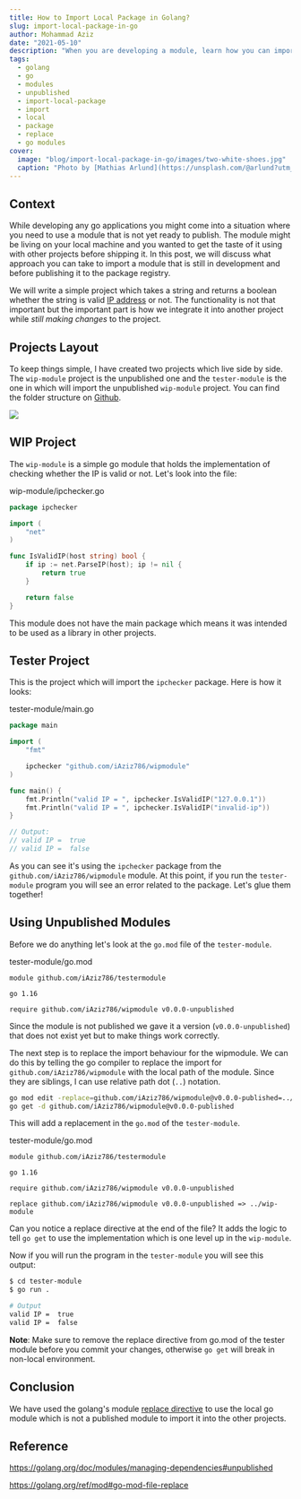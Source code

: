 ```yaml
---
title: How to Import Local Package in Golang?
slug: import-local-package-in-go
author: Mohammad Aziz
date: "2021-05-10"
description: "When you are developing a module, learn how you can import and test them in other go projects before publishing it."
tags:
  - golang
  - go
  - modules
  - unpublished
  - import-local-package
  - import
  - local
  - package
  - replace
  - go modules
cover:
  image: "blog/import-local-package-in-go/images/two-white-shoes.jpg"
  caption: "Photo by [Mathias Arlund](https://unsplash.com/@arlund?utm_source=unsplash&utm_medium=referral&utm_content=creditCopyText) on [Unsplash](https://unsplash.com/s/photos/pieces?utm_source=unsplash&utm_medium=referral&utm_content=creditCopyText)"
---
```


## Context

While developing any go applications you might come into a situation where you need to use a module that is not yet ready to publish. The module might be living on your local machine and you wanted to get the taste of it using with other projects before shipping it. In this post, we will discuss what approach you can take to import a module that is still in development and before publishing it to the package registry.

We will write a simple project which takes a string and returns a boolean whether the string is valid [IP address][1] or not. The functionality is not that important but the important part is how we integrate it into another project while _still making changes_ to the project.

## Projects Layout

To keep things simple, I have created two projects which live side by side. The `wip-module` project is the unpublished one and the `tester-module` is the one in which will import the unpublished `wip-module` project. You can find the folder structure on [Github][github-unpublished-link].

<p></p>
<Image src="./images/two-folders.png" />

## WIP Project

The `wip-module` is a simple go module that holds the implementation of checking whether the IP is valid or not. Let's look into the file:

wip-module/ipchecker.go

```go
package ipchecker

import (
    "net"
)

func IsValidIP(host string) bool {
    if ip := net.ParseIP(host); ip != nil {
        return true
    }

    return false
}
```

This module does not have the main package which means it was intended to be used as a library in other projects.

## Tester Project

This is the project which will import the `ipchecker` package. Here is how it looks:

tester-module/main.go

```go {hl_lines=[6]}
package main

import (
    "fmt"

    ipchecker "github.com/iAziz786/wipmodule"
)

func main() {
    fmt.Println("valid IP = ", ipchecker.IsValidIP("127.0.0.1"))
    fmt.Println("valid IP = ", ipchecker.IsValidIP("invalid-ip"))
}

// Output:
// valid IP =  true
// valid IP =  false
```

As you can see it's using the `ipchecker` package from the `github.com/iAziz786/wipmodule` module. At this point, if you run the `tester-module` program you will see an error related to the package. Let's glue them together!

## Using Unpublished Modules

Before we do anything let's look at the `go.mod` file of the `tester-module`.

tester-module/go.mod

```
module github.com/iAziz786/testermodule

go 1.16

require github.com/iAziz786/wipmodule v0.0.0-unpublished
```

Since the module is not published we gave it a version (`v0.0.0-unpublished`) that does not exist yet but to make things work correctly.

The next step is to replace the import behaviour for the wipmodule. We can do this by telling the go compiler to replace the import for `github.com/iAziz786/wipmodule` with the local path of the module. Since they are siblings, I can use relative path dot (`..`) notation.

```sh
go mod edit -replace=github.com/iAziz786/wipmodule@v0.0.0-published=../wip-module
go get -d github.com/iAziz786/wipmodule@v0.0.0-published
```

This will add a replacement in the `go.mod` of the `tester-module`.

tester-module/go.mod

```{7}
module github.com/iAziz786/testermodule

go 1.16

require github.com/iAziz786/wipmodule v0.0.0-unpublished

replace github.com/iAziz786/wipmodule v0.0.0-unpublished => ../wip-module
```

Can you notice a replace directive at the end of the file? It adds the logic to tell `go get` to use the implementation which is one level up in the `wip-module`.

Now if you will run the program in the `tester-module` you will see this output:

```sh
$ cd tester-module
$ go run .

# Output
valid IP =  true
valid IP =  false
```

**Note**: Make sure to remove the replace directive from go.mod of the tester module before you commit your changes, otherwise `go get` will break in non-local environment.

## Conclusion

We have used the golang's module [replace directive](https://golang.org/ref/mod#go-mod-file-replace) to use the local go module which is not a published module to import it into the other projects.

## Reference

https://golang.org/doc/modules/managing-dependencies#unpublished

https://golang.org/ref/mod#go-mod-file-replace

[github-unpublished-link]: https://github.com/iAziz786/unpublished-go-module
[1]: https://en.wikipedia.org/wiki/IP_address
